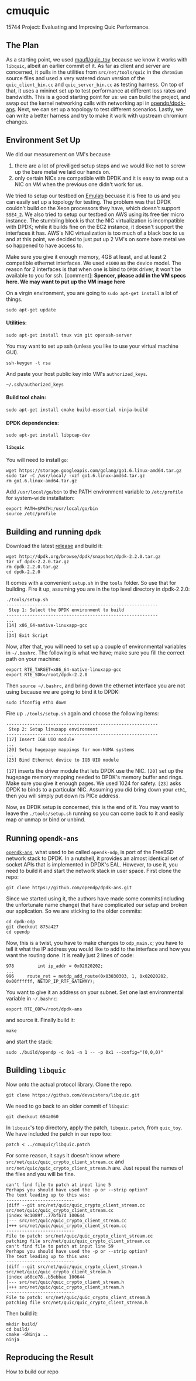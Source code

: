 # cmuquic
15744 Project: Evaluating and Improving Quic Performance.

## The Plan
As a starting point, we used [maufl/quic_toy](https://github.com/maufl/quic_toy) because we know it works with ``libquic``, albeit an earlier commit of it. As far as client and server are concerned, it pulls in the utilities from ``src/net/tools/quic`` in the ``chromium`` source files and used a very watered down version of the ``quic_client_bin.cc`` and ``quic_server_bin.cc`` as testing harness. On top of that, it uses a mininet set up to test performance at different loss rates and bandwidth. This is a good starting point for us: we can build the project, and swap out the kernel networking calls with networking api in [opendp/dpdk-ans](https://github.com/opendp/dpdk-ans). Next, we can set up a topology to test different scenarios. Lastly, we can write a better harness and try to make it work with upstream chromium changes.

## Environment Set Up
We did our measurement on VM's because 

1. there are a lot of previliged setup steps and we would like not to screw up the bare metal we laid our hands on.
2. only certain NICs are compatible with DPDK and it is easy to swap out a NIC on VM when the previous one didn't work for us.

We tried to setup our testbed on [Emulab](http://www.emulab.net/index.php3) becuase it is free to us and you can easily set up a topology for testing. The problem was that DPDK couldn't build on the Xeon processors they have, which doesn't support ``SSE4_2``. We also tried to setup our testbed on AWS using its free tier micro instance. The stumbling block is that the NIC virtualization is incompatible with DPDK; while it builds fine on the EC2 instance, it doesn't support the interfaces it has. AWS's NIC virtualization is too much of a black box to us and at this point, we decided to just put up 2 VM's on some bare metal we so happened to have access to.

Make sure you give it enough memory, 4GB at least, and at least 2 compatible ethernet interfaces. We used ``e1000`` as the device model. The reason for 2 interfaces is that when one is bind to ``DPDK`` driver, it won't be available to you for ssh. [comment]: **Spencer, please add in the VM specs here. We may want to put up the VM image here**

On a virgin environment, you are going to ``sudo apt-get install`` a lot of things.

    sudo apt-get update
	
#### Utilities:

    sudo apt-get install tmux vim git openssh-server 
	
You may want to set up ssh (unless you like to use your virtual machine GUI).

    ssh-keygen -t rsa

And paste your host public key into VM's ``authorized_keys``.

    ~/.ssh/authorized_keys
	
#### Build tool chain:
	
	sudo apt-get install cmake build-essential ninja-build
	
#### DPDK dependencies:

	sudo apt-get install libpcap-dev

#### ``libquic``
You will need to install ``go``:

    wget https://storage.googleapis.com/golang/go1.6.linux-amd64.tar.gz
    sudo tar -C /usr/local/ -xzf go1.6.linux-amd64.tar.gz
	rm go1.6.linux-amd64.tar.gz

Add ``/usr/local/go/bin`` to the PATH environment variable to ``/etc/profile`` for system-wide installation:

    export PATH=$PATH:/usr/local/go/bin
    source /etc/profile


## Building and running ``dpdk``
Download the latest [release](http://dpdk.org/browse/dpdk/snapshot/dpdk-2.2.0.tar.gz) and build it:

    wget http://dpdk.org/browse/dpdk/snapshot/dpdk-2.2.0.tar.gz
    tar xf dpdk-2.2.0.tar.gz
	rm dpdk-2.2.0.tar.gz
    cd dpdk-2.2.0
  
It comes with a convenient ``setup.sh`` in the ``tools`` folder. So use that for building. Fire it up, assuming you are in the top level directory in dpdk-2.2.0:

	./tools/setup.sh
	----------------------------------------------------------
	 Step 1: Select the DPDK environment to build
	----------------------------------------------------------
	...
	[14] x86_64-native-linuxapp-gcc
	...
	[34] Exit Script

Now, after that, you will need to set up a couple of environmental variables in ``~/.bashrc``. The following is what we have; make sure you fill the correct path on your machine:

	export RTE_TARGET=x86_64-native-linuxapp-gcc
	export RTE_SDK=/root/dpdk-2.2.0
	
Then ``source ~/.bashrc``, and bring down the ethernet interface you are not using because we are going to bind it to DPDK:

	sudo ifconfig eth1 down

Fire up ``./tools/setup.sh`` again and choose the following items:

	----------------------------------------------------------
	 Step 2: Setup linuxapp environment
	----------------------------------------------------------
	[17] Insert IGB UIO module
	...
	[20] Setup hugepage mappings for non-NUMA systems
	...
	[23] Bind Ethernet device to IGB UIO module

``[17]`` inserts the driver module that lets DPDK use the NIC.
``[20]`` set up the hugepage memory mapping needed to DPDK's memory buffer and rings. Make sure you give it enough pages. We used 1024 for safety.
``[23]`` asks DPDK to binds to a particular NIC. Assuming you did bring down your ``eth1``, then you will simply put down its PICe address.

Now, as DPDK setup is concerned, this is the end of it. You may want to leave the ``./tools/setup.sh`` running so you can come back to it and easily map or unmap or bind or unbind.
 
## Running ``opendk-ans``
[``opendk-ans``](https://github.com/opendp/dpdk-ans), what used to be called ``opendk-odp``, is port of the FreeBSD network stack to DPDK. In a nutshell, it provides an almost identical set of socket APIs that is implemented in DPDK's EAL. However, to use it, you need to build it and start the network stack in user space. First clone the repo:

    git clone https://github.com/opendp/dpdk-ans.git
    
Since we started using it, the authors have made some commits(including the unfortunate name change) that have complicated our setup and broken our application. So we are sticking to the older commits:

    cd dpdk-odp
    git checkout 875a427
    cd opendp
	
Now, this is a twist, you have to make changes to ``odp_main.c``; you have to tell it what the IP address you would like to add to the interface and how you want the routing done. It is really just 2 lines of code:

	978         int ip_addr = 0x02020202;
	...
	996     route_ret = netdp_add_route(0x03030303, 1, 0x02020202, 0x00ffffff, NETDP_IP_RTF_GATEWAY);
    
You want to give it an address on your subnet. Set one last environmental variable in ``~/.bashrc``:

	export RTE_ODP=/root/dpdk-ans

and source it. Finally build it:

	make

and start the stack:

    sudo ./build/opendp -c 0x1 -n 1 -- -p 0x1 --config="(0,0,0)"
    
## Building ``libquic``
Now onto the actual protocol library. Clone the repo.
    
    git clone https://github.com/devsisters/libquic.git

We need to go back to an older commit of ``libquic``:

    git checkout 694a060

In ``libquic``'s top directory, apply the patch, ``libquic.patch``, from ``quic_toy``. We have included the patch in our repo too:

    patch < ../cmuquic/libquic.patch

For some reason, it says it doesn't know where ``src/net/quic/quic_crypto_client_stream.cc`` and ``src/net/quic/quic_crypto_client_stream.h`` are. Just repeat the names of the files and you will be fine.

    can't find file to patch at input line 5
    Perhaps you should have used the -p or --strip option?
    The text leading up to this was:
    --------------------------
    |diff --git src/net/quic/quic_crypto_client_stream.cc src/net/quic/quic_crypto_client_stream.cc
    |index 9c1089f..77bfb7d 100644
    |--- src/net/quic/quic_crypto_client_stream.cc
    |+++ src/net/quic/quic_crypto_client_stream.cc
    --------------------------
    File to patch: src/net/quic/quic_crypto_client_stream.cc
    patching file src/net/quic/quic_crypto_client_stream.cc
    can't find file to patch at input line 59
    Perhaps you should have used the -p or --strip option?
    The text leading up to this was:
    --------------------------
    |diff --git src/net/quic/quic_crypto_client_stream.h src/net/quic/quic_crypto_client_stream.h
    |index a60ce78..b5ebbae 100644
    |--- src/net/quic/quic_crypto_client_stream.h
    |+++ src/net/quic/quic_crypto_client_stream.h
    --------------------------
    File to patch: src/net/quic/quic_crypto_client_stream.h 
    patching file src/net/quic/quic_crypto_client_stream.h
 
Then build it:

    mkdir build/
    cd build/
    cmake -GNinja ..
    ninja

## Reproducing the Result
How to build our repo
